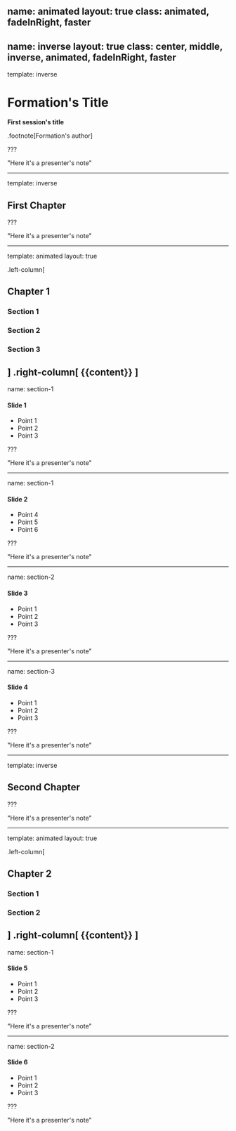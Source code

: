name: animated
layout: true
class: animated, fadeInRight, faster
---
name: inverse
layout: true
class: center, middle, inverse, animated, fadeInRight, faster
---
template: inverse

# Formation's Title 
**First session's title**

.footnote[Formation's author]

???

"Here it's a presenter's note"

---
template: inverse

## First Chapter

???

"Here it's a presenter's note"

---
template: animated
layout: true

.left-column[
## Chapter 1
### Section 1
### Section 2
### Section 3
]
.right-column[
{{content}}
]
---
name: section-1

#### Slide 1

- Point 1
- Point 2
- Point 3

???

"Here it's a presenter's note"

---
name: section-1

#### Slide 2

- Point 4
- Point 5
- Point 6

???

"Here it's a presenter's note"

---
name: section-2

#### Slide 3

- Point 1
- Point 2
- Point 3

???

"Here it's a presenter's note"

---
name: section-3

#### Slide 4

- Point 1
- Point 2
- Point 3

???

"Here it's a presenter's note"

---
template: inverse

## Second Chapter

???

"Here it's a presenter's note"

---
template: animated
layout: true

.left-column[
## Chapter 2
### Section 1
### Section 2
]
.right-column[
{{content}}
]
---
name: section-1

#### Slide 5

- Point 1
- Point 2
- Point 3

???

"Here it's a presenter's note"

---
name: section-2

#### Slide 6

- Point 1
- Point 2
- Point 3

???

"Here it's a presenter's note"
